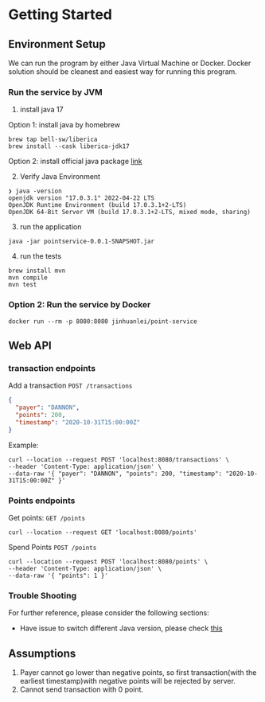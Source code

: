 # Getting Started

## Environment Setup

We can run the program by either Java Virtual Machine or Docker. Docker solution should be cleanest
and easiest way for running this program.

### Run the service by JVM

1. install java 17

Option 1: install java by homebrew

```
brew tap bell-sw/liberica
brew install --cask liberica-jdk17
```

Option 2: install official java package
[link](https://bell-sw.com/pages/downloads/#/java-17-lts)

2. Verify Java Environment

```text
❯ java -version
openjdk version "17.0.3.1" 2022-04-22 LTS
OpenJDK Runtime Environment (build 17.0.3.1+2-LTS)
OpenJDK 64-Bit Server VM (build 17.0.3.1+2-LTS, mixed mode, sharing)
```

3. run the application

```clone the project and go to the project folder
java -jar pointservice-0.0.1-SNAPSHOT.jar
```

4. run the tests

```
brew install mvn
mvn compile
mvn test
```

### Option 2: Run the service by Docker

```
docker run --rm -p 8080:8080 jinhuanlei/point-service
```

## Web API

### transaction endpoints

Add a transaction `POST /transactions`

```json
{
  "payer": "DANNON",
  "points": 200,
  "timestamp": "2020-10-31T15:00:00Z"
}
```

Example:

```
curl --location --request POST 'localhost:8080/transactions' \
--header 'Content-Type: application/json' \
--data-raw '{ "payer": "DANNON", "points": 200, "timestamp": "2020-10-31T15:00:00Z" }'
```

### Points endpoints

Get points: `GET /points`

```
curl --location --request GET 'localhost:8080/points'
```

Spend Points `POST /points`

```
curl --location --request POST 'localhost:8080/points' \
--header 'Content-Type: application/json' \
--data-raw '{ "points": 1 }'
```

### Trouble Shooting

For further reference, please consider the following sections:

* Have issue to switch different Java version, please
  check [this](https://stackoverflow.com/questions/26252591/mac-os-x-and-multiple-java-versions)

## Assumptions

1. Payer cannot go lower than negative points, so first transaction(with the earliest timestamp)with
   negative points will be rejected by server.
2. Cannot send transaction with 0 point.
